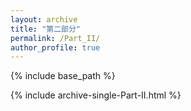 ```yaml
---
layout: archive
title: "第二部分"
permalink: /Part_II/
author_profile: true
---
```



{% include base_path %}


{% include archive-single-Part-II.html %}


